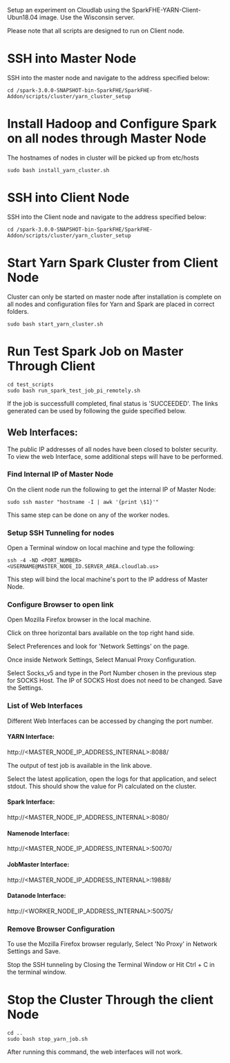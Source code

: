 
Setup an experiment on Cloudlab using the SparkFHE-YARN-Client-Ubun18.04 image. Use the Wisconsin server.

Please note that all scripts are designed to run on Client node.

# SSH into Master Node
SSH into the master node and navigate to the address specified below:
```
cd /spark-3.0.0-SNAPSHOT-bin-SparkFHE/SparkFHE-Addon/scripts/cluster/yarn_cluster_setup
```

# Install Hadoop and Configure Spark on all nodes through Master Node
The hostnames of nodes in cluster will be picked up from etc/hosts
```
sudo bash install_yarn_cluster.sh
```

# SSH into Client Node
SSH into the Client node and navigate to the address specified below:
```
cd /spark-3.0.0-SNAPSHOT-bin-SparkFHE/SparkFHE-Addon/scripts/cluster/yarn_cluster_setup
```

# Start Yarn Spark Cluster from Client Node
Cluster can only be started on master node after installation is complete on all nodes and configuration files for Yarn and Spark are placed in correct folders.
```
sudo bash start_yarn_cluster.sh
```

# Run Test Spark Job on Master Through Client
```
cd test_scripts
sudo bash run_spark_test_job_pi_remotely.sh
```
If the job is successfulll completed, final status is 'SUCCEEDED'. The links generated can be used by following the guide specified below.

## Web Interfaces:

The public IP addresses of all nodes have been closed to bolster security. To view the web Interface, some additional steps will have to be performed.

### Find Internal IP of Master Node

On the client node run the following to get the internal IP of Master Node:
```
sudo ssh master "hostname -I | awk '{print \$1}'"
```
This same step can be done on any of the worker nodes.

### Setup SSH Tunneling for nodes

Open a Terminal window on local machine and type the following:

```
ssh -4 -ND <PORT_NUMBER> <USERNAME@MASTER_NODE_ID.SERVER_AREA.cloudlab.us>
```
This step will bind the local machine's port to the IP address of Master Node.

### Configure Browser to open link

Open Mozilla Firefox browser in the local machine. 

Click on three horizontal bars available on the top right hand side.

Select Preferences and look for 'Network Settings' on the page.

Once inside Network Settings, Select Manual Proxy Configuration.

Select Socks_v5 and type in the Port Number chosen in the previous step for SOCKS Host. The IP of SOCKS Host does not need to be changed. Save the Settings.

### List of Web Interfaces

Different Web Interfaces can be accessed by changing the port number.

#### YARN Interface:

http://<MASTER_NODE_IP_ADDRESS_INTERNAL>:8088/

The output of test job is available in the link above.  

Select the latest application, open the logs for that application, and select stdout. This should show the value for Pi calculated on the cluster.

#### Spark Interface:

http://<MASTER_NODE_IP_ADDRESS_INTERNAL>:8080/

#### Namenode Interface:

http://<MASTER_NODE_IP_ADDRESS_INTERNAL>:50070/

#### JobMaster Interface:

http://<MASTER_NODE_IP_ADDRESS_INTERNAL>:19888/

#### Datanode Interface:

http://<WORKER_NODE_IP_ADDRESS_INTERNAL>:50075/

### Remove Browser Configuration

To use the Mozilla Firefox browser regularly, Select 'No Proxy' in Network Settings and Save.

Stop the SSH tunneling by Closing the Terminal Window or Hit Ctrl + C in the terminal window.

# Stop the Cluster Through the client Node
```
cd ..
sudo bash stop_yarn_job.sh
```
After running this command, the web interfaces will not work.